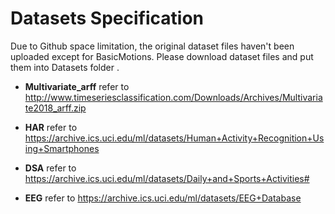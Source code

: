 # Datasets Specification
Due to Github space limitation, the original dataset files haven't been uploaded except for BasicMotions. Please download dataset files and put them into Datasets folder .
+ **Multivariate_arff** refer to http://www.timeseriesclassification.com/Downloads/Archives/Multivariate2018_arff.zip

+ **HAR** refer to https://archive.ics.uci.edu/ml/datasets/Human+Activity+Recognition+Using+Smartphones

+ **DSA** refer to https://archive.ics.uci.edu/ml/datasets/Daily+and+Sports+Activities#

+ **EEG** refer to https://archive.ics.uci.edu/ml/datasets/EEG+Database
